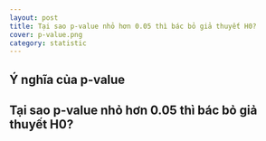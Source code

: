 ```yaml
---
layout: post
title: Tại sao p-value nhỏ hơn 0.05 thì bác bỏ giả thuyết H0?
cover: p-value.png
category: statistic
---
```


## Ý nghĩa của p-value
## Tại sao p-value nhỏ hơn 0.05 thì bác bỏ giả thuyết H0?